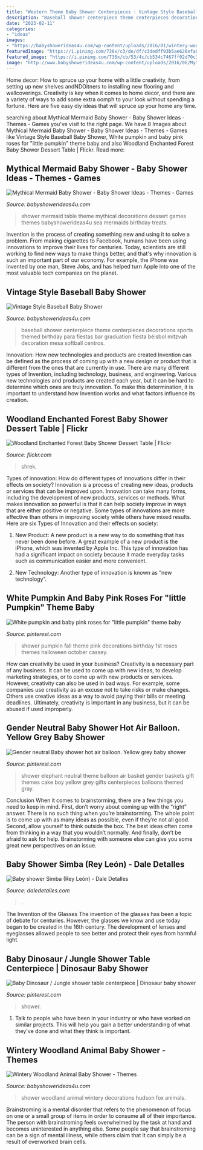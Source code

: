 ```yaml
---
title: "Western Theme Baby Shower Centerpieces : Vintage Style Baseball Baby Shower"
description: "Baseball shower centerpiece theme centerpieces decorations sports themed birthday para fiestas bar graduation fiesta béisbol mitzvah decoration mesa softball centros"
date: "2023-02-11"
categories:
- "ideas"
images:
- "https://babyshowerideas4u.com/wp-content/uploads/2016/01/wintery-woodland-animal-baby-shower.jpg"
featuredImage: "https://i.pinimg.com/736x/c3/de/df/c3dedff93b5ae626efa88a2c3f75472e.jpg"
featured_image: "https://i.pinimg.com/736x/cb/53/4c/cb534c7467ff02d70c3cef0aa78cb1e4.jpg"
image: "http://www.babyshowerideas4u.com/wp-content/uploads/2016/06/Mythical-Mermaid-Baby-Shower-Dessert-Table-600x806.jpg"
---
```



Home decor: How to spruce up your home with a little creativity, from setting up new shelves andNDOitners to installing new flooring and wallcoverings.
Creativity is key when it comes to home decor, and there are a variety of ways to add some extra oomph to your look without spending a fortune. Here are five easy diy ideas that will spruce up your home any time.

	

		
searching about Mythical Mermaid Baby Shower - Baby Shower Ideas - Themes - Games you've visit to the right page. We have 8 Images about Mythical Mermaid Baby Shower - Baby Shower Ideas - Themes - Games like Vintage Style Baseball Baby Shower, White pumpkin and baby pink roses for &quot;little pumpkin&quot; theme baby and also Woodland Enchanted Forest Baby Shower Dessert Table | Flickr. Read more:
		
    
## Mythical Mermaid Baby Shower - Baby Shower Ideas - Themes - Games

<img loading=lazy src="http://www.babyshowerideas4u.com/wp-content/uploads/2016/06/Mythical-Mermaid-Baby-Shower-Dessert-Table-600x806.jpg" onerror="this.onerror=null;this.src='https://tse3.mm.bing.net/th?id=OIP.Oqt6tzPdjkgE6ykNb-f7bQHaJ8&amp;pid=15.1';" alt="Mythical Mermaid Baby Shower - Baby Shower Ideas - Themes - Games">

_Source: babyshowerideas4u.com_

>shower mermaid table theme mythical decorations dessert games themes babyshowerideas4u sea mermaids birthday treats. 

	

Invention is the process of creating something new and using it to solve a problem. From making cigarettes to Facebook, humans have been using innovations to improve their lives for centuries. Today, scientists are still working to find new ways to make things better, and that's why innovation is such an important part of our economy. For example, the iPhone was invented by one man, Steve Jobs, and has helped turn Apple into one of the most valuable tech companies on the planet.

    
## Vintage Style Baseball Baby Shower

<img loading=lazy src="https://babyshowerideas4u.com/wp-content/uploads/2016/07/vintage-baseball-baby-shower-centerpiece-decoration-ideas.jpg" onerror="this.onerror=null;this.src='https://tse4.mm.bing.net/th?id=OIP.F4TO-Ldo1Dkt9I_lPKK6fgHaLJ&amp;pid=15.1';" alt="Vintage Style Baseball Baby Shower">

_Source: babyshowerideas4u.com_

>baseball shower centerpiece theme centerpieces decorations sports themed birthday para fiestas bar graduation fiesta béisbol mitzvah decoration mesa softball centros. 

	

Innovation: How new technologies and products are created
Invention can be defined as the process of coming up with a new design or product that is different from the ones that are currently in use. There are many different types of Invention, including technology, business, and engineering. 
 Various new technologies and products are created each year, but it can be hard to determine which ones are truly innovation. To make this determination, it is important to understand how Invention works and what factors influence its creation.

    
## Woodland Enchanted Forest Baby Shower Dessert Table | Flickr

<img loading=lazy src="https://c2.staticflickr.com/8/7228/7311665366_f26d21c880_b.jpg" onerror="this.onerror=null;this.src='https://tse4.mm.bing.net/th?id=OIP.tRs9TBW-o2py-C_PcmxMOgHaLE&amp;pid=15.1';" alt="Woodland Enchanted Forest Baby Shower Dessert Table | Flickr">

_Source: flickr.com_

>shrek. 

	

Types of innovation: How do different types of innovations differ in their effects on society?
Innovation is a process of creating new ideas, products or services that can be improved upon. Innovation can take many forms, including the development of new products, services or methods. What makes innovation so powerful is that it can help society improve in ways that are either positive or negative. Some types of innovations are more effective than others in improving society while others have mixed results. Here are six Types of Innovation and their effects on society: 
1) New Product: A new product is a new way to do something that has never been done before. A great example of a new product is the iPhone, which was invented by Apple Inc. This type of innovation has had a significant impact on society because it made everyday tasks such as communication easier and more convenient. 

2) New Technology: Another type of innovation is known as “new technology”.

    
## White Pumpkin And Baby Pink Roses For &quot;little Pumpkin&quot; Theme Baby

<img loading=lazy src="https://i.pinimg.com/736x/54/42/60/5442609cf8933a66974c3c40ec1f5207.jpg" onerror="this.onerror=null;this.src='https://tse2.mm.bing.net/th?id=OIP.Hdt-CgXJZhdejuxHp1YePQHaJ3&amp;pid=15.1';" alt="White pumpkin and baby pink roses for &quot;little pumpkin&quot; theme baby">

_Source: pinterest.com_

>shower pumpkin fall theme pink decorations birthday 1st roses themes halloween october cassey. 

	

How can creativity be used in your business?
Creativity is a necessary part of any business. It can be used to come up with new ideas, to develop marketing strategies, or to come up with new products or services. However, creativity can also be used in bad ways. For example, some companies use creativity as an excuse not to take risks or make changes. Others use creative ideas as a way to avoid paying their bills or meeting deadlines. Ultimately, creativity is important in any business, but it can be abused if used improperly.

    
## Gender Neutral Baby Shower Hot Air Balloon. Yellow Grey Baby Shower

<img loading=lazy src="https://i.pinimg.com/736x/cb/53/4c/cb534c7467ff02d70c3cef0aa78cb1e4.jpg" onerror="this.onerror=null;this.src='https://tse2.mm.bing.net/th?id=OIP.DKe0TeMHCd8ts7STbTHfKgHaJ3&amp;pid=15.1';" alt="Gender neutral Baby shower hot air balloon. Yellow grey baby shower">

_Source: pinterest.com_

>shower elephant neutral theme balloon air basket gender baskets gift themes cake boy yellow grey gifts centerpieces balloons themed gray. 

	

Conclusion
When it comes to brainstorming, there are a few things you need to keep in mind. First, don’t worry about coming up with the “right” answer. There is no such thing when you’re brainstorming. The whole point is to come up with as many ideas as possible, even if they’re not all good. Second, allow yourself to think outside the box. The best ideas often come from thinking in a way that you wouldn’t normally. And finally, don’t be afraid to ask for help. Brainstorming with someone else can give you some great new perspectives on an issue.

    
## Baby Shower Simba (Rey León) - Dale Detalles

<img loading=lazy src="https://i0.wp.com/www.daledetalles.com/wp-content/uploads/2016/07/baby-shower-simba4.jpg" onerror="this.onerror=null;this.src='https://tse3.mm.bing.net/th?id=OIP.HZ-8LaHvDd-k4_XEyda1hwHaLH&amp;pid=15.1';" alt="Baby shower Simba (Rey León) - Dale Detalles">

_Source: daledetalles.com_

>. 

	

The Invention of the Glasses
The invention of the glasses has been a topic of debate for centuries. However, the glasses we know and use today began to be created in the 16th century. The development of lenses and eyeglasses allowed people to see better and protect their eyes from harmful light.

    
## Baby Dinosaur / Jungle Shower Table Centerpiece | Dinosaur Baby Shower

<img loading=lazy src="https://i.pinimg.com/736x/c3/de/df/c3dedff93b5ae626efa88a2c3f75472e.jpg" onerror="this.onerror=null;this.src='https://tse2.mm.bing.net/th?id=OIP.6J5v7Tut0NS7CqI1JNMJPAHaJ3&amp;pid=15.1';" alt="Baby Dinosaur / Jungle shower table centerpiece | Dinosaur baby shower">

_Source: pinterest.com_

>shower. 

	

1. Talk to people who have been in your industry or who have worked on similar projects. This will help you gain a better understanding of what they've done and what they think is important.

    
## Wintery Woodland Animal Baby Shower - Themes

<img loading=lazy src="https://babyshowerideas4u.com/wp-content/uploads/2016/01/wintery-woodland-animal-baby-shower.jpg" onerror="this.onerror=null;this.src='https://tse2.mm.bing.net/th?id=OIP.CajXzoF4HaUzHm2ZXYCjwwHaJ4&amp;pid=15.1';" alt="Wintery Woodland Animal Baby Shower - Themes">

_Source: babyshowerideas4u.com_

>shower woodland animal wintery decorations hudson fox animals. 

	

Brainstroming is a mental disorder that refers to the phenomenon of focus on one or a small group of items in order to consume all of their importance. The person with brainstroming feels overwhelmed by the task at hand and becomes uninterested in anything else. Some people say that brainstroming can be a sign of mental illness, while others claim that it can simply be a result of overworked brain cells.

